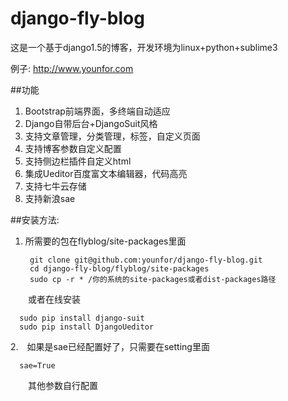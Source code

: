 # django-fly-blog
 这是一个基于django1.5的博客，开发环境为linux+python+sublime3
 
 例子: http://www.younfor.com
 
 
##功能

1. Bootstrap前端界面，多终端自动适应
2. Django自带后台+DjangoSuit风格
3. 支持文章管理，分类管理，标签，自定义页面
4. 支持博客参数自定义配置
5. 支持侧边栏插件自定义html
6. 集成Ueditor百度富文本编辑器，代码高亮
7. 支持七牛云存储
8. 支持新浪sae


##安装方法:

1. 所需要的包在flyblog/site-packages里面


        git clone git@github.com:younfor/django-fly-blog.git
        cd django-fly-blog/flyblog/site-packages
        sudo cp -r * /你的系统的site-packages或者dist-packages路径
        
　　或者在线安装
　　
    
      sudo pip install django-suit
      sudo pip install DjangoUeditor

2.　如果是sae已经配置好了，只需要在setting里面
    
      sae=True
    
　　其他参数自行配置


